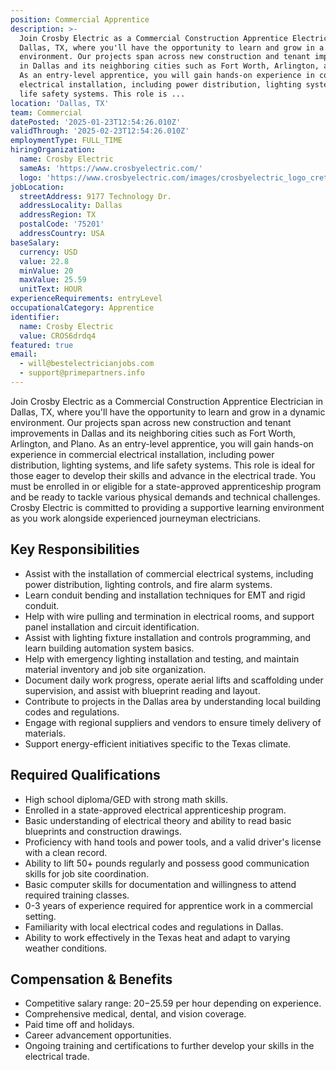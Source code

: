```yaml
---
position: Commercial Apprentice
description: >-
  Join Crosby Electric as a Commercial Construction Apprentice Electrician in
  Dallas, TX, where you'll have the opportunity to learn and grow in a dynamic
  environment. Our projects span across new construction and tenant improvements
  in Dallas and its neighboring cities such as Fort Worth, Arlington, and Plano.
  As an entry-level apprentice, you will gain hands-on experience in commercial
  electrical installation, including power distribution, lighting systems, and
  life safety systems. This role is ...
location: 'Dallas, TX'
team: Commercial
datePosted: '2025-01-23T12:54:26.010Z'
validThrough: '2025-02-23T12:54:26.010Z'
employmentType: FULL_TIME
hiringOrganization:
  name: Crosby Electric
  sameAs: 'https://www.crosbyelectric.com/'
  logo: 'https://www.crosbyelectric.com/images/crosbyelectric_logo_crete.png'
jobLocation:
  streetAddress: 9177 Technology Dr.
  addressLocality: Dallas
  addressRegion: TX
  postalCode: '75201'
  addressCountry: USA
baseSalary:
  currency: USD
  value: 22.8
  minValue: 20
  maxValue: 25.59
  unitText: HOUR
experienceRequirements: entryLevel
occupationalCategory: Apprentice
identifier:
  name: Crosby Electric
  value: CROS6drdq4
featured: true
email:
  - will@bestelectricianjobs.com
  - support@primepartners.info
---
```




Join Crosby Electric as a Commercial Construction Apprentice Electrician in Dallas, TX, where you'll have the opportunity to learn and grow in a dynamic environment. Our projects span across new construction and tenant improvements in Dallas and its neighboring cities such as Fort Worth, Arlington, and Plano. As an entry-level apprentice, you will gain hands-on experience in commercial electrical installation, including power distribution, lighting systems, and life safety systems. This role is ideal for those eager to develop their skills and advance in the electrical trade. You must be enrolled in or eligible for a state-approved apprenticeship program and be ready to tackle various physical demands and technical challenges. Crosby Electric is committed to providing a supportive learning environment as you work alongside experienced journeyman electricians.

## Key Responsibilities
- Assist with the installation of commercial electrical systems, including power distribution, lighting controls, and fire alarm systems.
- Learn conduit bending and installation techniques for EMT and rigid conduit.
- Help with wire pulling and termination in electrical rooms, and support panel installation and circuit identification.
- Assist with lighting fixture installation and controls programming, and learn building automation system basics.
- Help with emergency lighting installation and testing, and maintain material inventory and job site organization.
- Document daily work progress, operate aerial lifts and scaffolding under supervision, and assist with blueprint reading and layout.
- Contribute to projects in the Dallas area by understanding local building codes and regulations.
- Engage with regional suppliers and vendors to ensure timely delivery of materials.
- Support energy-efficient initiatives specific to the Texas climate.

## Required Qualifications
- High school diploma/GED with strong math skills.
- Enrolled in a state-approved electrical apprenticeship program.
- Basic understanding of electrical theory and ability to read basic blueprints and construction drawings.
- Proficiency with hand tools and power tools, and a valid driver's license with a clean record.
- Ability to lift 50+ pounds regularly and possess good communication skills for job site coordination.
- Basic computer skills for documentation and willingness to attend required training classes.
- 0-3 years of experience required for apprentice work in a commercial setting.
- Familiarity with local electrical codes and regulations in Dallas.
- Ability to work effectively in the Texas heat and adapt to varying weather conditions.

## Compensation & Benefits
- Competitive salary range: $20-$25.59 per hour depending on experience.
- Comprehensive medical, dental, and vision coverage.
- Paid time off and holidays.
- Career advancement opportunities.
- Ongoing training and certifications to further develop your skills in the electrical trade.
